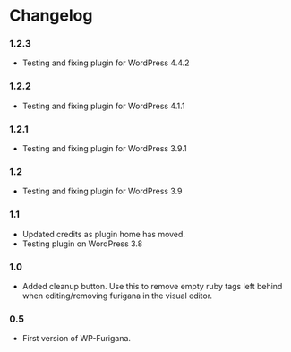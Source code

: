 # Changelog

### 1.2.3
* Testing and fixing plugin for WordPress 4.4.2

### 1.2.2
* Testing and fixing plugin for WordPress 4.1.1

### 1.2.1
* Testing and fixing plugin for WordPress 3.9.1

### 1.2
* Testing and fixing plugin for WordPress 3.9

### 1.1
* Updated credits as plugin home has moved.
* Testing plugin on WordPress 3.8

### 1.0
* Added cleanup button. Use this to remove empty ruby tags left behind when editing/removing furigana in the visual editor.

### 0.5
* First version of WP-Furigana.